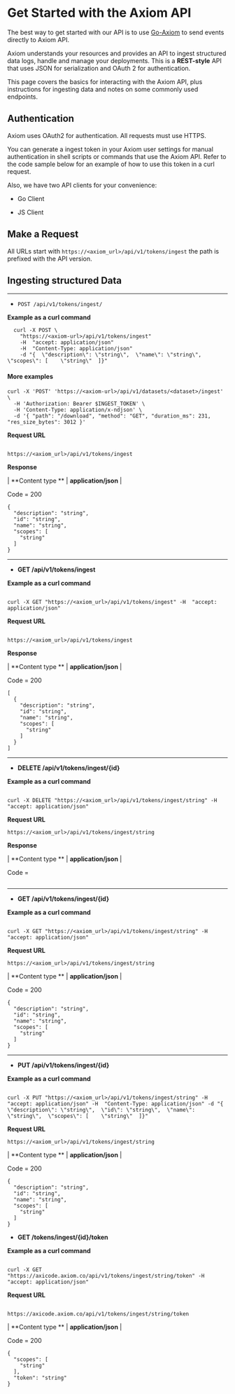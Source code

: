 <div class="axi-header">
  <h1>Get Started with the Axiom API</h1>
</div>

The best way to get started with our API is to use [Go-Axiom](https://github.com/axiomhq/axiom-go) to send events directly to Axiom API.

Axiom understands your resources and provides an API to ingest structured data logs, handle and manage your deployments. This is a **REST-style** API that uses JSON for serialization and OAuth 2 for authentication. 

This page covers the basics for interacting with the Axiom API, plus instructions for ingesting data and notes on some commonly used endpoints.

## Authentication

Axiom uses OAuth2 for authentication. All requests must use HTTPS.

You can generate a ingest token in your Axiom user settings for manual authentication in shell scripts or commands that use the Axiom API. Refer to the code sample below for an example of how to use this token in a curl request.


Also, we have two API clients for your convenience:

- Go Client 

- JS Client

## Make a Request

All URLs start with `https://<axiom_url>/api/v1/tokens/ingest` the path is prefixed with the API version.

## Ingesting structured Data

---

-  `POST /api/v1/tokens/ingest/`

**Example as a curl command**

```
  curl -X POST \
    "https://<axiom-url>/api/v1/tokens/ingest" 
    -H  "accept: application/json" 
    -H  "Content-Type: application/json" 
    -d "{  \"description\": \"string\",  \"name\": \"string\",  \"scopes\": [    \"string\"  ]}"
```
#### More examples

```
curl -X 'POST' 'https://<axiom-url>/api/v1/datasets/<dataset>/ingest' \
  -H 'Authorization: Bearer $INGEST_TOKEN' \
  -H 'Content-Type: application/x-ndjson' \
  -d '{ "path": "/download", "method": "GET", "duration_ms": 231, "res_size_bytes": 3012 }'

```

**Request URL**

```

https://<axiom_url>/api/v1/tokens/ingest

```

**Response**

| **Content type ** | **application/json** |

Code = 200

```
{
  "description": "string",
  "id": "string",
  "name": "string",
  "scopes": [
    "string"
  ]
}
```

---

-  **GET /api/v1/tokens​/ingest**

**Example as a curl command**

```

curl -X GET "https://<axiom_url>/api/v1/tokens/ingest" -H  "accept: application/json"

```

**Request URL**

```

https://<axiom_url>/api/v1/tokens/ingest

```

**Response**

| **Content type ** | **application/json** |

Code = 200

```
[
  {
    "description": "string",
    "id": "string",
    "name": "string",
    "scopes": [
      "string"
    ]
  }
]
```

---

-  **DELETE /api/v1​/tokens​/ingest​/{id}**

**Example as a curl command**

```

curl -X DELETE "https://<axiom_url>/api/v1/tokens/ingest/string" -H  "accept: application/json"

```

**Request URL**

```
https://<axiom_url>/api/v1/tokens/ingest/string

```
**Response**

| **Content type ** | **application/json** |

Code = 

```

```

---

- **GET /api/v1/tokens​/ingest​/{id}**

**Example as a curl command**

```

curl -X GET "https://<axiom_url>/api/v1/tokens/ingest/string" -H  "accept: application/json"

```

**Request URL**

```
https://<axiom_url>/api/v1/tokens/ingest/string

```

| **Content type ** | **application/json** |

Code = 200

```
{
  "description": "string",
  "id": "string",
  "name": "string",
  "scopes": [
    "string"
  ]
}
```

---

- **PUT /api/v1/tokens​/ingest​/{id}**

**Example as a curl command**

```

curl -X PUT "https://<axiom_url>/api/v1/tokens/ingest/string" -H  "accept: application/json" -H  "Content-Type: application/json" -d "{  \"description\": \"string\",  \"id\": \"string\",  \"name\": \"string\",  \"scopes\": [    \"string\"  ]}"

```

**Request URL**

```
https://<axiom_url>/api/v1/tokens/ingest/string

```

| **Content type ** | **application/json** |

Code = 200

```
{
  "description": "string",
  "id": "string",
  "name": "string",
  "scopes": [
    "string"
  ]
}
```

- **GET /tokens​/ingest​/{id}​/token**

**Example as a curl command**

```

curl -X GET "https://axicode.axiom.co/api/v1/tokens/ingest/string/token" -H  "accept: application/json"

```

**Request URL**

```

https://axicode.axiom.co/api/v1/tokens/ingest/string/token

```

| **Content type ** | **application/json** |

Code = 200

```
{
  "scopes": [
    "string"
  ],
  "token": "string"
}

```